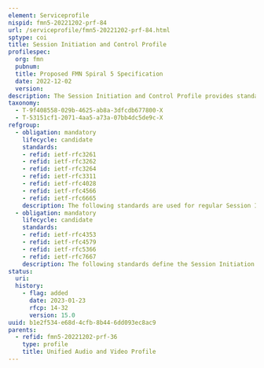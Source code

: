 ```yaml
---
element: Serviceprofile
nispid: fmn5-20221202-prf-84
url: /serviceprofile/fmn5-20221202-prf-84.html
sptype: coi
title: Session Initiation and Control Profile
profilespec:
  org: fmn
  pubnum: 
  title: Proposed FMN Spiral 5 Specification
  date: 2022-12-02
  version: 
description: The Session Initiation and Control Profile provides standards used for session initiation and control.
taxonomy:
  - T-9f408558-029b-4625-ab8a-3dfcdb677800-X
  - T-53151cf1-2071-4aa5-a73a-07bb4dc5de9c-X
refgroup:
  - obligation: mandatory
    lifecycle: candidate
    standards: 
    - refid: ietf-rfc3261
    - refid: ietf-rfc3262
    - refid: ietf-rfc3264
    - refid: ietf-rfc3311
    - refid: ietf-rfc4028
    - refid: ietf-rfc4566
    - refid: ietf-rfc6665
    description: The following standards are used for regular Session Initiation Protocol (SIP) support..
  - obligation: mandatory
    lifecycle: candidate
    standards: 
    - refid: ietf-rfc4353
    - refid: ietf-rfc4579
    - refid: ietf-rfc5366
    - refid: ietf-rfc7667
    description: The following standards define the Session Initiation Protocol (SIP) and Real-time Transport Protocol (RTP) support for conferencing.
status:
  uri: 
  history: 
    - flag: added
      date: 2023-01-23
      rfcp: 14-32
      version: 15.0
uuid: b1e2f534-e68d-4cfb-8b44-6dd093ec8ac9
parents:
  - refid: fmn5-20221202-prf-36
    type: profile
    title: Unified Audio and Video Profile
---
```

